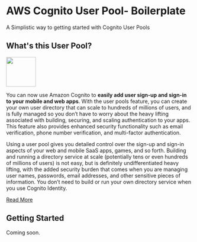# AWS Cognito User Pool- Boilerplate

A Simplistic way to getting started with Cognito User Pools

## What's this User Pool? 

<img src="http://backspace.technology/images/SimpleIcon_Cognito.png" width="80px">

You can now use Amazon Cognito to **easily add user sign-up and sign-in to your mobile and web apps**. With the user pools feature, you can create your own user directory that can scale to hundreds of millions of users, and is fully managed so you don’t have to worry about the heavy lifting associated with building, securing, and scaling authentication to your apps. This feature also provides enhanced security functionality such as email verification, phone number verification, and multi-factor authentication.

Using a user pool gives you detailed control over the sign-up and sign-in aspects of your web and mobile SaaS apps, games, and so forth. Building and running a directory service at scale (potentially tens or even hundreds of millions of users) is not easy, but is definitely undifferentiated heavy lifting, with the added security burden that comes when you are managing user names, passwords, email addresses, and other sensitive pieces of information. You don’t need to build or run your own directory service when you use Cognito Identity.

 [Read More](https://aws.amazon.com/blogs/aws/new-user-pools-for-amazon-cognito/)
 
 
## Getting Started

Coming soon.